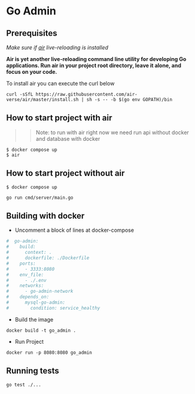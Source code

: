 # Go Admin

## Prerequisites
_Make sure if [air](https://github.com/air-verse/air) live-reloading is installed_

**Air is yet another live-reloading command line utility for developing Go applications. Run air in your project root directory, leave it alone, and focus on your code.**

To install air you can execute the curl below
```shell
curl -sSfL https://raw.githubusercontent.com/air-verse/air/master/install.sh | sh -s -- -b $(go env GOPATH)/bin
```

## How to start project with air

>> Note: to run with air right now we need run api without docker and database with docker

```shell
$ docker compose up
$ air
```

## How to start project without air

```shell
$ docker compose up
```

```shell
go run cmd/server/main.go
```

## Building with docker
<ul>
    <li>
        Uncomment a block of lines at docker-compose
    </li>
</ul>

```yaml
#  go-admin:
#    build:
#      context: .
#      dockerfile: ./Dockerfile
#    ports:
#      - 3333:8080
#    env_file:
#      - ./.env
#    networks:
#      - go-admin-network
#    depends_on:
#      mysql-go-admin:
#        condition: service_healthy
```

<ul>
    <li>
        Build the image
    </li>
</ul>

```shell
docker build -t go_admin .
``` 

<ul>
    <li>
        Run Project
    </li>
</ul>

```shell
docker run -p 8080:8080 go_admin
```

## Running tests
```shell
go test ./...
```

